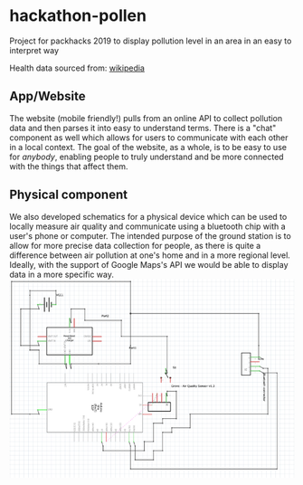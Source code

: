 # hackathon-pollen

Project for packhacks 2019 to display pollution level in an area in an easy to interpret way

Health data sourced from: [wikipedia](https://en.wikipedia.org/wiki/Air_quality_index)

## App/Website

The website (mobile friendly!) pulls from an online API to collect pollution data and then parses it into easy to understand terms.
There is a "chat" component as well which allows for users to communicate with each other in a local context.
The goal of the website, as a whole, is to be easy to use for _anybody_, enabling people to truly understand and be more connected with the things that affect them.

## Physical component

We also developed schematics for a physical device which can be used to locally measure air quality and communicate using a bluetooth chip with a user's phone or computer.
The intended purpose of the ground station is to allow for more precise data collection for people, as there is quite a difference between air pollution at one's home and in a more regional level.
Ideally, with the support of Google Maps's API we would be able to display data in a more specific way.
![schematic](docs/images/schematic.png)